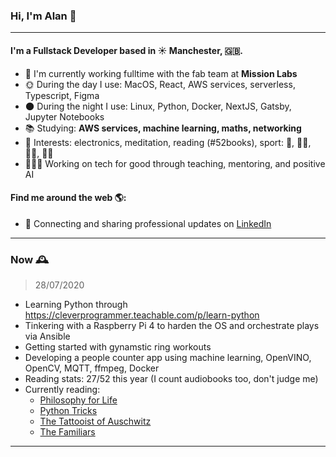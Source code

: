 ### Hi, I'm Alan 👋
---

#### I'm a Fullstack Developer based in ☀️ Manchester, 🇬🇧.

- 🏢 I'm currently working fulltime with the fab team at **Mission Labs**
- 🌞 During the day I use: MacOS, React, AWS services, serverless, Typescript, Figma
- 🌑 During the night I use: Linux, Python, Docker, NextJS, Gatsby, Jupyter Notebooks
- 📚 Studying: **AWS services, machine learning, maths, networking**
- 🌱 Interests: electronics, meditation, reading (#52books), sport: 👟, 🚴‍♂️, 🏊‍♂️, 🧗‍♂️
- 🖖👨‍💻 Working on tech for good through teaching, mentoring, and positive AI

#### Find me around the web 🌎:
- 💼 Connecting and sharing professional updates on <a href="https://www.linkedin.com/in/alanionita">LinkedIn</a>

---
### Now 🕰

> 28/07/2020 

- Learning Python through https://cleverprogrammer.teachable.com/p/learn-python
- Tinkering with a Raspberry Pi 4 to harden the OS and orchestrate plays via Ansible
- Getting started with gynamstic ring workouts
- Developing a people counter app using machine learning, OpenVINO, OpenCV, MQTT, ffmpeg, Docker
- Reading stats: 27/52 this year (I count audiobooks too, don't judge me)
- Currently reading: 
    - [Philosophy for Life](https://www.goodreads.com/book/show/13629522-philosophy-for-life) 
    - [Python Tricks](https://www.goodreads.com/book/show/36555966-python-tricks?from_search=true&from_srp=true&qid=vpz7mWczmZ&rank=1)
    - [The Tattooist of Auschwitz](https://www.goodreads.com/book/show/38359036-the-tattooist-of-auschwitz?from_search=true&from_srp=true&qid=2In4maY9E8&rank=1)
    - [The Familiars](https://www.goodreads.com/book/show/39835415-the-familiars?ac=1&from_search=true&qid=E2hljdo4dW&rank=1)

---
